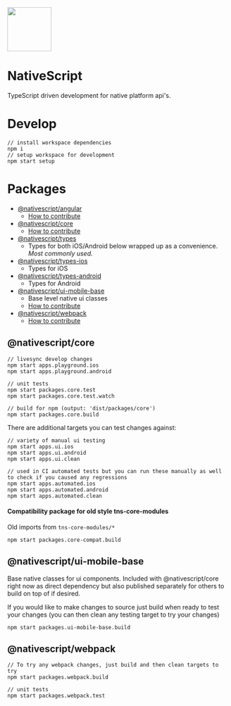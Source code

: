 <img src="https://raw.githubusercontent.com/nstudio/nativescript/master/tools/graphics/nativescript-v8-logo-cropped.png?token=AADPTY7GXDQOQZXOMXRAWIC6YGI4A" width="100" />

# NativeScript

TypeScript driven development for native platform api's.

# Develop

```
// install workspace dependencies
npm i
// setup workspace for development
npm start setup
```

# Packages

* [@nativescript/angular]()
  * [How to contribute]()
* [@nativescript/core]()
  * [How to contribute]()
* [@nativescript/types]()
  * Types for both iOS/Android below wrapped up as a convenience. *Most commonly used.*
* [@nativescript/types-ios]()
  * Types for iOS
* [@nativescript/types-android]()
  * Types for Android
* [@nativescript/ui-mobile-base]()
  * Base level native ui classes 
  * [How to contribute]()
* [@nativescript/webpack]()
  * [How to contribute]()

## @nativescript/core

```
// livesync develop changes
npm start apps.playground.ios
npm start apps.playground.android

// unit tests
npm start packages.core.test
npm start packages.core.test.watch

// build for npm (output: 'dist/packages/core')
npm start packages.core.build
```

There are additional targets you can test changes against:

```
// variety of manual ui testing
npm start apps.ui.ios
npm start apps.ui.android
npm start apps.ui.clean

// used in CI automated tests but you can run these manually as well to check if you caused any regressions
npm start apps.automated.ios
npm start apps.automated.android
npm start apps.automated.clean
```

#### Compatibility package for old style tns-core-modules

Old imports from `tns-core-modules/*`

```
npm start packages.core-compat.build
```

## @nativescript/ui-mobile-base

Base native classes for ui components. 
Included with @nativescript/core right now as direct dependency but also published separately for others to build on top of if desired.

If you would like to make changes to source just build when ready to test your changes (you can then clean any testing target to try your changes)

```
npm start packages.ui-mobile-base.build
```

## @nativescript/webpack

```
// To try any webpack changes, just build and then clean targets to try
npm start packages.webpack.build

// unit tests
npm start packages.webpack.test
```
